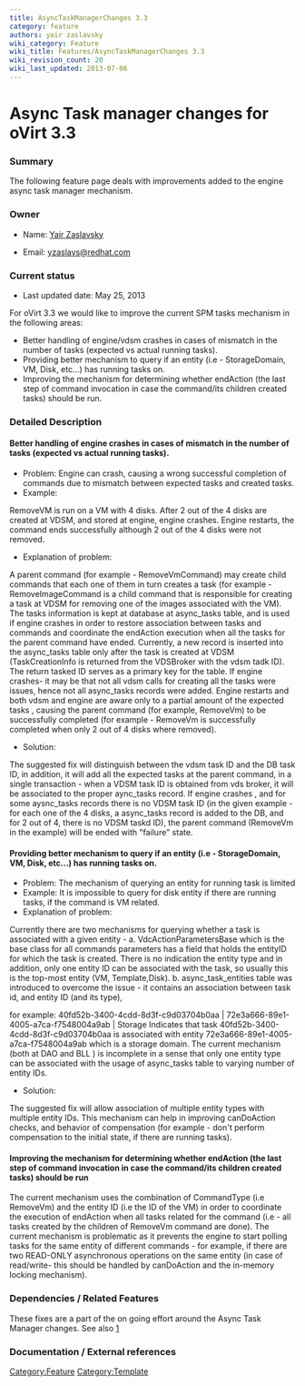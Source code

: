 ```yaml
---
title: AsyncTaskManagerChanges 3.3
category: feature
authors: yair zaslavsky
wiki_category: Feature
wiki_title: Features/AsyncTaskManagerChanges 3.3
wiki_revision_count: 20
wiki_last_updated: 2013-07-06
---
```


# Async Task manager changes for oVirt 3.3

### Summary

The following feature page deals with improvements added to the engine async task manager mechanism.

### Owner

*   Name: [ Yair Zaslavsky](User:MyUser)

<!-- -->

*   Email: yzaslavs@redhat.com

### Current status

*   Last updated date: May 25, 2013

For oVirt 3.3 we would like to improve the current SPM tasks mechanism in the following areas:

*   Better handling of engine/vdsm crashes in cases of mismatch in the number of tasks (expected vs actual running tasks).
*   Providing better mechanism to query if an entity (i.e - StorageDomain, VM, Disk, etc...) has running tasks on.
*   Improving the mechanism for determining whether endAction (the last step of command invocation in case the command/its children created tasks) should be run.

### Detailed Description

#### **Better handling of engine crashes in cases of mismatch in the number of tasks (expected vs actual running tasks)**.

*   Problem: Engine can crash, causing a wrong successful completion of commands due to mismatch between expected tasks and created tasks.
*   Example:

RemoveVM is run on a VM with 4 disks. After 2 out of the 4 disks are created at VDSM, and stored at engine, engine crashes. Engine restarts, the command ends successfully although 2 out of the 4 disks were not removed.

*   Explanation of problem:

A parent command (for example - RemoveVmCommand) may create child commands that each one of them in turn creates a task (for example - RemoveImageCommand is a child command that is responsible for creating a task at VDSM for removing one of the images associated with the VM). The tasks information is kept at database at async_tasks table, and is used if engine crashes in order to restore association between tasks and commands and coordinate the endAction execution when all the tasks for the parent command have ended. Currently, a new record is inserted into the async_tasks table only after the task is created at VDSM (TaskCreationInfo is returned from the VDSBroker with the vdsm tadk ID). The return tasked ID serves as a primary key for the table. If engine crashes- it may be that not all vdsm calls for creating all the tasks were issues, hence not all async_tasks records were added. Engine restarts and both vdsm and engine are aware only to a partial amount of the expected tasks , causing the parent command (for example, RemoveVm) to be successfully completed (for example - RemoveVm is successfully completed when only 2 out of 4 disks where removed).

*   Solution:

The suggested fix will distinguish between the vdsm task ID and the DB task ID, in addition, it will add all the expected tasks at the parent command, in a single transaction - when a VDSM task ID is obtained from vds broker, it will be associated to the proper aync_tasks record. If engine crashes , and for some aysnc_tasks records there is no VDSM task ID (in the given example - for each one of the 4 disks, a async_tasks record is added to the DB, and for 2 out of 4, there is no VDSM taskd ID), the parent command (RemoveVm in the example) will be ended with "failure" state.

#### Providing better mechanism to query if an entity (i.e - StorageDomain, VM, Disk, etc...) has running tasks on.

*   Problem: The mechanism of querying an entity for running task is limited
*   Example: It is impossible to query for disk entity if there are running tasks, if the command is VM related.
*   Explanation of problem:

Currently there are two mechanisms for querying whether a task is associated with a given entity - a. VdcActionParametersBase which is the base class for all commands parameters has a field that holds the entityID for which the task is created. There is no indication the entity type and in addition, only one entity ID can be associated with the task, so usually this is the top-most entity (VM, Template,Disk). b. async_task_entities table was introduced to overcome the issue - it contains an association between task id, and entity ID (and its type),

for example: 40fd52b-3400-4cdd-8d3f-c9d03704b0aa | 72e3a666-89e1-4005-a7ca-f7548004a9ab | Storage Indicates that task 40fd52b-3400-4cdd-8d3f-c9d03704b0aa is associated with entity 72e3a666-89e1-4005-a7ca-f7548004a9ab which is a storage domain. The current mechanism (both at DAO and BLL ) is incomplete in a sense that only one entity type can be associated with the usage of async_tasks table to varying number of entity IDs.

*   Solution:

The suggested fix will allow association of multiple entity types with multiple entity IDs. This mechanism can help in improving canDoAction checks, and behavior of compensation (for example - don't perform compensation to the initial state, if there are running tasks).

#### Improving the mechanism for determining whether endAction (the last step of command invocation in case the command/its children created tasks) should be run

The current mechanism uses the combination of CommandType (i.e RemoveVm) and the entity ID (i.e the ID of the VM) in order to coordinate the execution of endAction when all tasks related for the command (i.e - all tasks created by the children of RemoveVm command are done). The current mechanism is problematic as it prevents the engine to start polling tasks for the same entity of different commands - for example, if there are two READ-ONLY asynchronous operations on the same entity (in case of read/write- this should be handled by canDoAction and the in-memory locking mechanism).

### Dependencies / Related Features

These fixes are a part of the on going effort around the Async Task Manager changes. See also [1](http://wiki.ovirt.org/wiki/Wiki/AsyncTaskManagerChanges)

### Documentation / External references

<Category:Feature> <Category:Template>
